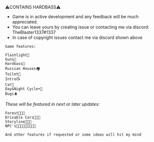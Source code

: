 ⚠️CONTAINS HARDBASS⚠️

- Game is in active development and any feedback will be much appreciated.
- You can leave yours by creating issue or contacting me via discord: TheBlaster1337#1337
- In case of copyright issues contact me via discord shown above

```
Game features:

Flashlight🔦
Guns🔫
Hardbass🤙
Russian Houses🏘️
Toilet🚽
Intro📺
Car🚗
Day&Night Cycle☀️🌙
Bugs🪲
```


*These will be featured in next or later updates:*
```
Forest🌲🌲🌲
Drivable Cars🚗🚗🚗
Storyline📜📜📜
NPC's👨‍👨‍👦👨‍👨‍👦👨‍👨‍👦

And other features if requested or some ideas will hit my mind
```
